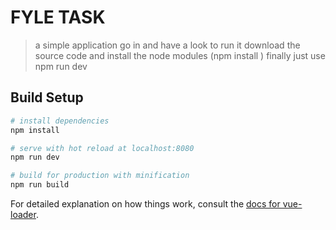 # FYLE TASK

> a simple application 
> go in and have a look
> to run it download the source code and install the node modules (npm install )
> finally just use npm run dev 

## Build Setup

``` bash
# install dependencies
npm install

# serve with hot reload at localhost:8080
npm run dev

# build for production with minification
npm run build
```

For detailed explanation on how things work, consult the [docs for vue-loader](http://vuejs.github.io/vue-loader).

